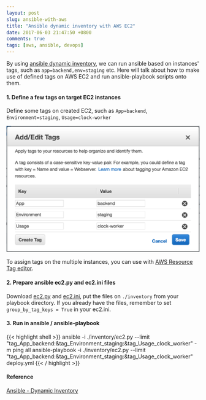 ```yaml
---
layout: post
slug: ansible-with-aws
title: "Ansible dynamic inventory with AWS EC2"
date: 2017-06-03 21:47:50 +0800
comments: true
tags: [aws, ansible, devops]
---
```

By using [ansible dynamic inventory](http://docs.ansible.com/ansible/intro_dynamic_inventory.html#example-aws-ec2-external-inventory-script), we can run ansible based on instances' tags, such as `app=backend,env=staging` etc.
Here will talk about how to make use of defined tags on AWS EC2 and run ansible-playbook scripts onto them.

#### 1. Define a few tags on target EC2 instances

Define some tags on created EC2, such as `App=backend`, `Environment=staging`, `Usage=clock-worker`

![Example of creating tags on EC2](/img/ec2-tags-demo.png)

To assign tags on the multiple instances, you can use with [AWS Resource Tag editor](https://resources.console.aws.amazon.com/r/tags).

#### 2. Prepare ansible ec2.py and ec2.ini files

Download [ec2.py](https://raw.githubusercontent.com/ansible/ansible/devel/contrib/inventory/ec2.py) and [ec2.ini](https://raw.githubusercontent.com/ansible/ansible/devel/contrib/inventory/ec2.ini), put the files on `./inventory` from your playbook directory.
If you already have the files, remember to set `group_by_tag_keys = True` in your ec2.ini.

#### 3. Run in ansible / ansible-playbook
{{< highlight shell >}}
ansible -i ./inventory/ec2.py --limit "tag_App_backend:&tag_Environment_staging:&tag_Usage_clock_worker" -m ping all
ansible-playbook -i ./inventory/ec2.py --limit "tag_App_backend:&tag_Environment_staging:&tag_Usage_clock_worker" deploy.yml
{{< / highlight >}}


#### Reference
[Ansible - Dynamic Inventory](http://docs.ansible.com/ansible/intro_dynamic_inventory.html#example-aws-ec2-external-inventory-script)
